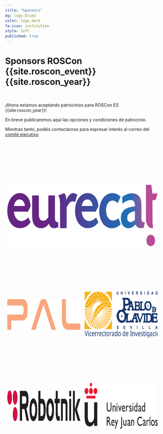 ```yaml
---
title: "Sponsors"
bg: logo_blue3
color: logo_dark
fa-icon: institution
style: left  
published: true
---
```



# Sponsors ROSCon {{site.roscon_event}} {{site.roscon_year}}

<br>

¡Ahora estamos aceptando patrocinios para ROSCon ES {{site.roscon_year}}!

En breve publicaremos aquí las opciones y condiciones de patrocinio.

Mientras tanto, podéis contactarnos para expresar interés al correo del <a href="mailto:rosconferencespain@gmail.com">comité ejecutivo</a>

<table class="center" style="border-collapse:separate;border-spacing: 0 10em; width:100%">

<tr>
<td colspan="2">
<a href="https://eurecat.org/home/es/"><img src="./img/eurecat.svg" alt="Eurecat" class="center" style="height:200px"/></a>
</td>
</tr>

<tr>
<td>
<a href="https://pal-robotics.com/es/"><img src="./img/pal.svg" alt="PAL Robotics" class="center" style="height:100px"/></a>
</td>
<td>
<a href="https://www.upo.es/"><img src="./img/upo-vr-i.svg" alt="Universidad Pablo de Olavide - Vicerrectorado de Investigación" class="center" style="height:150px"/></a>
</td>
</tr>

<tr>
<td width="50%">
<a href="https://robotnik.eu/es/"><img src="./img/robotnik.svg" alt="Robotnik" class="center" style="height:100px"/></a>
</td>
<td width="50%">
<a href="https://www.urjc.es/"><img src="./img/urjc.svg" alt="Universidad Rey Juan Carlos" class="center" style="height:150px"/></a>
<!-- <a href="https://4i.ai/"><img src="./img/4i.svg" alt="4i" class="center" style="height:100px"/></a> -->
</td>
</tr>

<!-- <tr>
<td>
<a href="https://www.upo.es/escuela-politecnica-superior/es/"><img src="./img/eps.svg" alt="Escuela Politécnica Superior de la Universidad Pablo de Olavide" class="center" style="height:150px"/></a>
</td>
<td>
<a href="https://www.us.es/"><img src="./img/us.svg" alt="Universidad de Sevilla" class="center" style="height:150px"/></a>
</td>
</tr> -->

<!-- <tr>
<td>
<a href="https://www.catec.aero/es"><img src="./img/catec.svg" alt="Centro Avanzado de Tecnologías Aeroespaciales (CATEC)" class="center" style="height:100px"/></a>
</td>
<td>
<a href="https://www.ekumenlabs.com/"><img src="./img/ekumen.svg" alt="Ekumen" class="center" style="height:100px"/></a>
</td>
</tr> -->

<!-- <tr>
<td>
<a href="https://www.aei.gob.es/"><img src="./img/MICIU+AEI.svg" alt="RETMUR" class="center" style="height:100px"/></a><br/>
Red Española de Tecnologías MUlti-Robot: RETMUR<br/>
RED2022-134707-T
</td>
<td>
<a href="https://junosds.com/"><img src="./img/juno.svg" alt="JUNO" class="center" style="height:200px"/></a>
</td>
</tr>

<tr>
<td>
<a href="https://crisalion.com/"><img src="./img/crisalion.svg" alt="CRISALION Mobility" class="center" style="height:200px"/></a>
</td>
<td>
<a href="https://www.aer-automation.com/"><img src="./img/aer.svg" alt="AER Automation" class="center" style="height:150px"/></a>
</td>
</tr> -->

</table>
